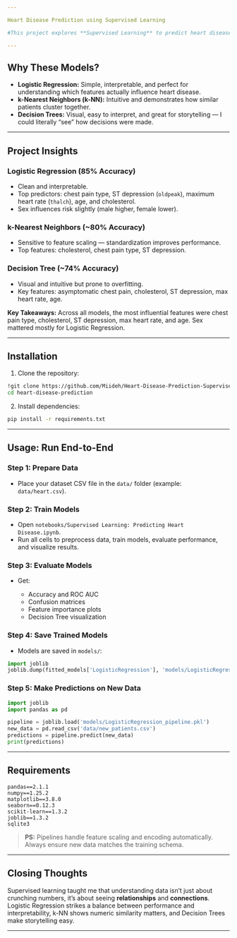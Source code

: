 ```yaml
---

Heart Disease Prediction using Supervised Learning

#This project explores **Supervised Learning** to predict heart disease from patient data using **Logistic Regression, k-NN, and Decision Trees**. Along the way, I learned how preprocessing, feature importance, and model selection dramatically affect performance — and yes, Lagos traffic counts as debugging practice 😅.

---
```


## **Why These Models?**

* **Logistic Regression:** Simple, interpretable, and perfect for understanding which features actually influence heart disease.
* **k-Nearest Neighbors (k-NN):** Intuitive and demonstrates how similar patients cluster together.
* **Decision Trees:** Visual, easy to interpret, and great for storytelling — I could literally “see” how decisions were made.

---

## **Project Insights**

### Logistic Regression (85% Accuracy)

* Clean and interpretable.
* Top predictors: chest pain type, ST depression (`oldpeak`), maximum heart rate (`thalch`), age, and cholesterol.
* Sex influences risk slightly (male higher, female lower).

### k-Nearest Neighbors (~80% Accuracy)

* Sensitive to feature scaling — standardization improves performance.
* Top features: cholesterol, chest pain type, ST depression.

### Decision Tree (~74% Accuracy)

* Visual and intuitive but prone to overfitting.
* Key features: asymptomatic chest pain, cholesterol, ST depression, max heart rate, age.

**Key Takeaways:** Across all models, the most influential features were chest pain type, cholesterol, ST depression, max heart rate, and age. Sex mattered mostly for Logistic Regression.

---

## **Installation**

1. Clone the repository:

```bash
!git clone https://github.com/Miideh/Heart-Disease-Prediction-Supervised-Learning-.git
cd heart-disease-prediction
```

2. Install dependencies:

```bash
pip install -r requirements.txt
```

---

## **Usage: Run End-to-End**

### **Step 1: Prepare Data**

* Place your dataset CSV file in the `data/` folder (example: `data/heart.csv`).

### **Step 2: Train Models**

* Open `notebooks/Supervised Learning: Predicting Heart Disease.ipynb`.
* Run all cells to preprocess data, train models, evaluate performance, and visualize results.

### **Step 3: Evaluate Models**

* Get:

  * Accuracy and ROC AUC
  * Confusion matrices
  * Feature importance plots
  * Decision Tree visualization

### **Step 4: Save Trained Models**

* Models are saved in `models/`:

```python
import joblib
joblib.dump(fitted_models['LogisticRegression'], 'models/LogisticRegression_pipeline.pkl')
```

### **Step 5: Make Predictions on New Data**

```python
import joblib
import pandas as pd

pipeline = joblib.load('models/LogisticRegression_pipeline.pkl')
new_data = pd.read_csv('data/new_patients.csv')
predictions = pipeline.predict(new_data)
print(predictions)
```

---

## **Requirements**

```text
pandas==2.1.1
numpy==1.25.2
matplotlib==3.8.0
seaborn==0.12.3
scikit-learn==1.3.2
joblib==1.3.2
sqlite3
```

> **PS:** Pipelines handle feature scaling and encoding automatically. Always ensure new data matches the training schema.

---

## **Closing Thoughts**

Supervised learning taught me that understanding data isn’t just about crunching numbers, it’s about seeing **relationships** and **connections**. Logistic Regression strikes a balance between performance and interpretability, k-NN shows numeric similarity matters, and Decision Trees make storytelling easy.


---


